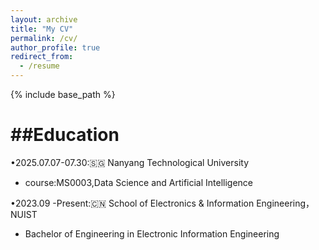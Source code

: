 ```yaml
---
layout: archive
title: "My CV"
permalink: /cv/
author_profile: true
redirect_from:
  - /resume
---
```


{% include base_path %}

##Education
======
•2025.07.07-07.30:🇸🇬  Nanyang Technological University

  - course:MS0003,Data Science and Artificial Intelligence


•2023.09 -Present:🇨🇳  School of Electronics & Information Engineering，NUIST

  - Bachelor of Engineering in Electronic Information Engineering

  

  
